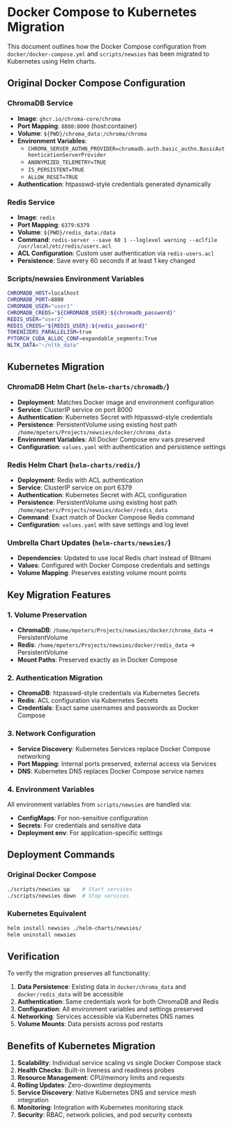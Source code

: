 # Docker Compose to Kubernetes Migration


This document outlines how the Docker Compose configuration from `docker/docker-compose.yml` and `scripts/newsies` has been migrated to Kubernetes using Helm charts.


## Original Docker Compose Configuration


### ChromaDB Service

 
- **Image**: `ghcr.io/chroma-core/chroma`
- **Port Mapping**: `8800:8000` (host:container)
- **Volume**: `${PWD}/chroma_data:/chroma/chroma`
- **Environment Variables**:
  - `CHROMA_SERVER_AUTHN_PROVIDER=chromadb.auth.basic_authn.BasicAuthenticationServerProvider`
  - `ANONYMIZED_TELEMETRY=TRUE`
  - `IS_PERSISTENT=TRUE`
  - `ALLOW_RESET=TRUE`
- **Authentication**: htpasswd-style credentials generated dynamically


### Redis Service

 
- **Image**: `redis`
- **Port Mapping**: `6379:6379`
- **Volume**: `${PWD}/redis_data:/data`
- **Command**: `redis-server --save 60 1 --loglevel warning --aclfile /usr/local/etc/redis/users.acl`
- **ACL Configuration**: Custom user authentication via `redis-users.acl`
- **Persistence**: Save every 60 seconds if at least 1 key changed


### Scripts/newsies Environment Variables

 
```bash
CHROMADB_HOST=localhost
CHROMADB_PORT=8800
CHROMADB_USER="user1"
CHROMADB_CREDS="${CHROMADB_USER}:${chromadb_password}"
REDIS_USER="user2"
REDIS_CREDS="${REDIS_USER}:${redis_password}"
TOKENIZERS_PARALLELISM=true
PYTORCH_CUDA_ALLOC_CONF=expandable_segments:True
NLTK_DATA="~/nltk_data"
```


## Kubernetes Migration


### ChromaDB Helm Chart (`helm-charts/chromadb/`)

 
- **Deployment**: Matches Docker image and environment configuration
- **Service**: ClusterIP service on port 8000
- **Authentication**: Kubernetes Secret with htpasswd-style credentials
- **Persistence**: PersistentVolume using existing host path `/home/mpeters/Projects/newsies/docker/chroma_data`
- **Environment Variables**: All Docker Compose env vars preserved
- **Configuration**: `values.yaml` with authentication and persistence settings


### Redis Helm Chart (`helm-charts/redis/`)

 
- **Deployment**: Redis with ACL authentication
- **Service**: ClusterIP service on port 6379
- **Authentication**: Kubernetes Secret with ACL configuration
- **Persistence**: PersistentVolume using existing host path `/home/mpeters/Projects/newsies/docker/redis_data`
- **Command**: Exact match of Docker Compose Redis command
- **Configuration**: `values.yaml` with save settings and log level


### Umbrella Chart Updates (`helm-charts/newsies/`)

 
- **Dependencies**: Updated to use local Redis chart instead of Bitnami
- **Values**: Configured with Docker Compose credentials and settings
- **Volume Mapping**: Preserves existing volume mount points


## Key Migration Features


### 1. Volume Preservation

 
- **ChromaDB**: `/home/mpeters/Projects/newsies/docker/chroma_data` → PersistentVolume
- **Redis**: `/home/mpeters/Projects/newsies/docker/redis_data` → PersistentVolume
- **Mount Paths**: Preserved exactly as in Docker Compose


### 2. Authentication Migration

 
- **ChromaDB**: htpasswd-style credentials via Kubernetes Secrets
- **Redis**: ACL configuration via Kubernetes Secrets
- **Credentials**: Exact same usernames and passwords as Docker Compose


### 3. Network Configuration

 
- **Service Discovery**: Kubernetes Services replace Docker Compose networking
- **Port Mapping**: Internal ports preserved, external access via Services
- **DNS**: Kubernetes DNS replaces Docker Compose service names


### 4. Environment Variables

 
All environment variables from `scripts/newsies` are handled via:
- **ConfigMaps**: For non-sensitive configuration
- **Secrets**: For credentials and sensitive data
- **Deployment env**: For application-specific settings


## Deployment Commands


### Original Docker Compose

 
```bash
./scripts/newsies up    # Start services
./scripts/newsies down  # Stop services
```


### Kubernetes Equivalent

 
```bash
helm install newsies ./helm-charts/newsies/
helm uninstall newsies
```


## Verification

To verify the migration preserves all functionality:

1. **Data Persistence**: Existing data in `docker/chroma_data` and `docker/redis_data` will be accessible
2. **Authentication**: Same credentials work for both ChromaDB and Redis
3. **Configuration**: All environment variables and settings preserved
4. **Networking**: Services accessible via Kubernetes DNS names
5. **Volume Mounts**: Data persists across pod restarts

## Benefits of Kubernetes Migration

1. **Scalability**: Individual service scaling vs single Docker Compose stack
2. **Health Checks**: Built-in liveness and readiness probes
3. **Resource Management**: CPU/memory limits and requests
4. **Rolling Updates**: Zero-downtime deployments
5. **Service Discovery**: Native Kubernetes DNS and service mesh integration
6. **Monitoring**: Integration with Kubernetes monitoring stack
7. **Security**: RBAC, network policies, and pod security contexts
